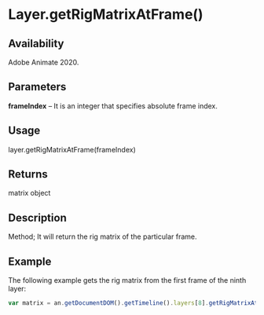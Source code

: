 # Layer.getRigMatrixAtFrame()

## Availability

Adobe Animate 2020.

## Parameters

**frameIndex** – It is an integer that specifies absolute frame index.

## Usage

layer.getRigMatrixAtFrame(frameIndex)

## Returns

matrix object

## Description

Method; It will return the rig matrix of the particular frame.

## Example

The following example gets the rig matrix from the first frame of the ninth layer:

```javascript
var matrix = an.getDocumentDOM().getTimeline().layers[8].getRigMatrixAtFrame(0);
```
